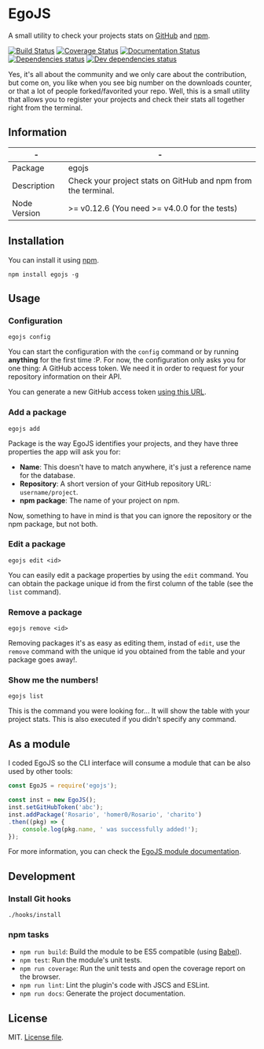 # EgoJS

A small utility to check your projects stats on [GitHub](https://github.com) and [npm](https://www.npmjs.com/).

[![Build Status](https://travis-ci.org/homer0/egojs.svg?branch=master)](https://travis-ci.org/homer0/egojs) [![Coverage Status](https://coveralls.io/repos/homer0/egojs/badge.svg?branch=master&service=github)](https://coveralls.io/github/homer0/egojs?branch=master) [![Documentation Status](https://doc.esdoc.org/github.com/homer0/egojs/badge.svg)](https://doc.esdoc.org/github.com/homer0/egojs/) [![Dependencies status](https://david-dm.org/homer0/egojs.svg)](https://david-dm.org/homer0/egojs) [![Dev dependencies status](https://david-dm.org/homer0/egojs/dev-status.svg)](https://david-dm.org/homer0/egojs#info=devDependencies)

Yes, it's all about the community and we only care about the contribution, but come on, you like when you see big number on the downloads counter, or that a lot of people forked/favorited your repo. Well, this is a small utility that allows you to register your projects and check their stats all together right from the terminal.

## Information

| -            | -                                                                |
|--------------|------------------------------------------------------------------|
| Package      | egojs                                                            |
| Description  | Check your project stats on GitHub and npm from the terminal.    |
| Node Version | >= v0.12.6 (You need >= v4.0.0 for the tests)                    |

## Installation

You can install it using [npm](https://www.npmjs.com/).

    npm install egojs -g
    
## Usage

### Configuration

    egojs config
    
You can start the configuration with the `config` command or by running **anything** for the first time :P. For now, the configuration only asks you for one thing: A GitHub access token. We need it in order to request for your repository information on their API.

You can generate a new GitHub access token [using this URL](https://github.com/settings/tokens/new).

### Add a package

    egojs add

Package is the way EgoJS identifies your projects, and they have three properties the app will ask you for:

- **Name**: This doesn't have to match anywhere, it's just a reference name for the database.
- **Repository**: A short version of your GitHub repository URL: `username/project`.
- **npm package**: The name of your project on npm.

Now, something to have in mind is that you can ignore the repository or the npm package, but not both.

### Edit a package

    egojs edit <id>
    
You can easily edit a package properties by using the `edit` command. You can obtain the package unique id from the first column of the table (see the `list` command).

### Remove a package

    egojs remove <id>
    
Removing packages it's as easy as editing them, instad of `edit`, use the `remove` command with the unique id you obtained from the table and your package goes away!.

### Show me the numbers!

    egojs list
    
This is the command you were looking for... It will show the table with your project stats. This is also executed if you didn't specify any command.

## As a module

I coded EgoJS so the CLI interface will consume a module that can be also used by other tools:

```javascript
const EgoJS = require('egojs');

const inst = new EgoJS();
inst.setGitHubToken('abc');
inst.addPackage('Rosario', 'homer0/Rosario', 'charito')
.then((pkg) => {
	console.log(pkg.name, ' was successfully added!');
});
```

For more information, you can check the [EgoJS module documentation](https://doc.esdoc.org/github.com/homer0/egojs/class/src/egojs.js~EgoJS.html).

## Development

### Install Git hooks

    ./hooks/install

### npm tasks

- `npm run build`: Build the module to be ES5 compatible (using [Babel](https://babel.io)).
- `npm test`: Run the module's unit tests.
- `npm run coverage`: Run the unit tests and open the coverage report on the browser.
- `npm run lint`: Lint the plugin's code with JSCS and ESLint.
- `npm run docs`: Generate the project documentation.

## License

MIT. [License file](./LICENSE).
